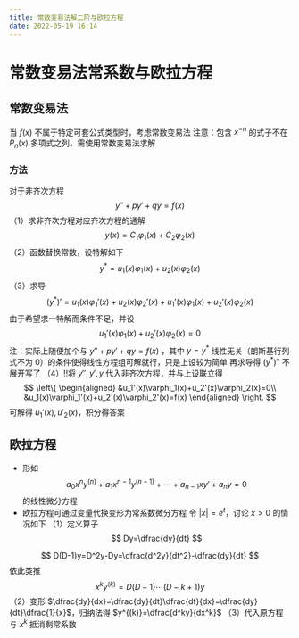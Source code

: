 ```yaml
---
title: 常数变易法解二阶与欧拉方程
date: 2022-05-19 16:14
---
```

# 常数变易法常系数与欧拉方程
## 常数变易法
当 $f(x)$ 不属于特定可套公式类型时，考虑常数变易法
注意：包含 $x^{-n}$ 的式子不在 $P_n(x)$ 多项式之列，需使用常数变易法求解
### 方法
对于非齐次方程
$$
y''+py'+qy=f(x)
$$
（1）求非齐次方程对应齐次方程的通解
$$
y(x)=C_1\varphi_1(x)+C_2\varphi_2(x)
$$
（2）函数替换常数，设特解如下
$$
y^*=u_1(x)\varphi_1(x)+u_2(x)\varphi_2(x)
$$
（3）求导
$$
(y^{*})'=u_1(x)\varphi_1'(x)+u_2(x)\varphi_2'(x)+u_1'(x)\varphi_1(x)+u_2'(x)\varphi_2(x)
$$
由于希望求一特解而条件不足，并设
$$
u_1'(x)\varphi_1(x)+u_2'(x)\varphi_2(x)=0
$$
注：实际上随便加个与 $y''+py'+qy=f(x)$ ，其中 $y=y^*$ 线性无关（朗斯基行列式不为 $0$）的条件使得线性方程组可解就行，只是上设较为简单
再求导得 $(y^*)''$ 不展开写了
（4）‼️将 $y'',y',y$ 代入非齐次方程，并与上设联立得
$$
\left\{
\begin{aligned}
&u_1'(x)\varphi_1(x)+u_2'(x)\varphi_2(x)=0\\
&u_1(x)\varphi_1'(x)+u_2'(x)\varphi_2'(x)=f(x)
\end{aligned}
\right.
$$
可解得 $u_1'(x),u'_2(x)$，积分得答案
## 欧拉方程
* 形如
$$
a_0x^ny^{(n)}+a_1x^{n-1}y^{(n-1)}+\cdots+a_{n-1}xy'+a_ny=0
$$
的线性微分方程
* 欧拉方程可通过变量代换变形为常系数微分方程
令 $|x|=e^t$，讨论 $x>0$ 的情况如下
（1）定义算子
$$
Dy=\dfrac{dy}{dt}
$$

$$
D(D-1)y=D^2y-Dy=\dfrac{d^2y}{dt^2}-\dfrac{dy}{dt}
$$
依此类推
$$
x^ky^{(k)}=D(D-1)\cdots(D-k+1)y
$$
（2）变形 $\dfrac{dy}{dx}=\dfrac{dy}{dt}\dfrac{dt}{dx}=\dfrac{dy}{dt}\dfrac{1}{x}$，归纳法得 $y^{(k)}=\dfrac{d^ky}{dx^k}$ 
（3）代入原方程与 $x^k$ 抵消剩常系数